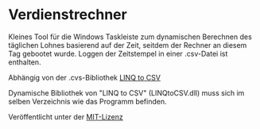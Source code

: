 # Verdienstrechner
Kleines Tool für die Windows Taskleiste zum dynamischen Berechnen des täglichen Lohnes basierend auf der Zeit, seitdem der Rechner an diesem Tag gebootet wurde. Loggen der Zeitstempel in einer .csv-Datei ist enthalten.

Abhängig von der .cvs-Bibliothek [LINQ to CSV](http://www.aspnetperformance.com/post/LINQ-to-CSV-library.aspx)

Dynamische Bibliothek von "LINQ to CSV" (LINQtoCSV.dll) muss sich im selben Verzeichnis wie das Programm befinden.

Veröffentlicht unter der [MIT-Lizenz](./LICENSE)
